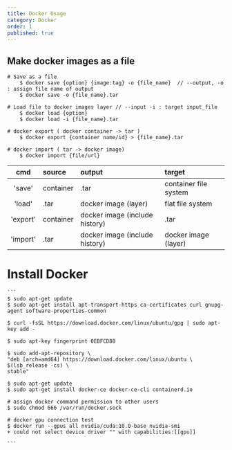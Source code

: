 ```yaml
---
title: Docker Usage
category: Docker
order: 1
published: true
---
```


## Make docker images as a file

```
# Save as a file
    $ docker save {option} {image:tag} -o {file_name}  // --output, -o : assign file name of output
    $ docker save -o {file_name}.tar

# Load file to docker images layer // --input -i : target input_file
    $ docker load {option}
    $ docker load -i {file_name}.tar

# docker export ( docker container -> tar )
    $ docker export {container name/id} > {file_name}.tar

# docker import ( tar -> docker image)
    $ docker import {file/url}
```

|cmd|source|output|target|
|:---:|:---|:---|:---|
|'save'| container |.tar | container file system | 
|'load' |.tar| docker image (layer)| flat file system |
|'export'| container | docker image (include history) |.tar |
|'import' |.tar| docker image (include history) |docker image (layer) |


# Install Docker 
    ```
    $ sudo apt-get update
    $ sudo apt-get install apt-transport-https ca-certificates curl gnupg-agent software-properties-common
    
    $ curl -fsSL https://download.docker.com/linux/ubuntu/gpg | sudo apt-key add -
    
    $ sudo apt-key fingerprint 0EBFCD88
    
    $ sudo add-apt-repository \
    "deb [arch=amd64] https://download.docker.com/linux/ubuntu \
    $(lsb_release -cs) \
    stable"
    
    $ sudo apt-get update
    $ sudo apt-get install docker-ce docker-ce-cli containerd.io
    
    # assign docker command permission to other users 
    $ sudo chmod 666 /var/run/docker.sock
    
    # docker gpu connection test
    $ docker run --gpus all nvidia/cuda:10.0-base nvidia-smi
    + could not select device driver "" with capabilities:[[gpu]]
    
    ```
